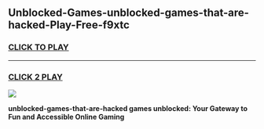 
## Unblocked-Games-unblocked-games-that-are-hacked-Play-Free-f9xtc
<h3>
<a href="https://premium76.site?title=unblocked-games-that-are-hacked&ref=24M">CLICK TO PLAY</a></h3>
<hr>

<h3>
<a href="https://premium76.site?title=unblocked-games-that-are-hacked&ref=24M">CLICK 2 PLAY</a>
  
</h3>

<a href="https://premium76.site?title=unblocked-games-that-are-hacked&ref=24M"><img src="https://clearcache.store/games.png"></a>


**unblocked-games-that-are-hacked games unblocked: Your Gateway to Fun and Accessible Online Gaming**
